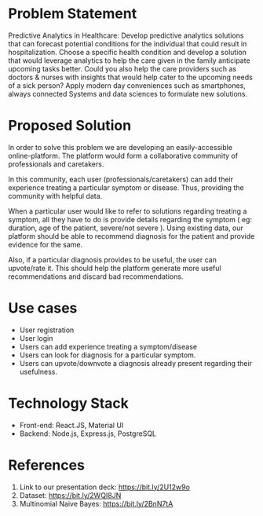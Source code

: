 # Problem Statement
Predictive Analytics in Healthcare: Develop predictive analytics solutions that can forecast potential conditions for the individual that could result in hospitalization. Choose a specific health condition and develop a solution that would leverage analytics to help the care given in the family anticipate upcoming tasks better. Could you also help the care providers such as doctors & nurses with insights that would help cater to the upcoming needs of a sick person? Apply modern day conveniences such as smartphones, always connected Systems and data sciences to formulate new solutions.

# Proposed Solution
In order to solve this problem we are developing an easily-accessible online-platform. The platform would form a collaborative community of professionals and caretakers.

In this community, each user (professionals/caretakers) can add their experience treating a particular symptom or disease. Thus, providing the community with helpful data.

When a particular user would like to refer to solutions regarding treating a symptom, all they have to do is provide details regarding the symptom ( eg: duration, age of the patient, severe/not severe ). Using existing data, our platform should be able to recommend diagnosis for the patient and provide evidence for the same.

Also, if a particular diagnosis provides to be useful, the user can upvote/rate it. This should help the platform generate more useful recommendations and discard bad recommendations.

# Use cases
* User registration
* User login
* Users can add experience treating a    symptom/disease
* Users can look for diagnosis for a particular symptom.
* Users can upvote/downvote a diagnosis already present regarding their usefulness.

# Technology Stack
* Front-end: React.JS, Material UI
* Backend: Node.js, Express.js, PostgreSQL

# References
1. Link to our presentation deck: https://bit.ly/2U12w9o
2. Dataset: https://bit.ly/2WQI8JN
3. Multinomial Naive Bayes: https://bit.ly/2BnN7tA

